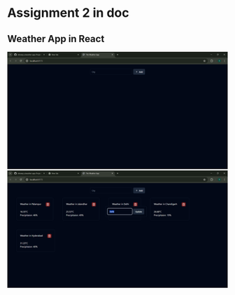 # Assignment 2 in doc

## Weather App in React

![Picture](./screenshots/pic1.png)
![Picture](./screenshots/pic2.png)
